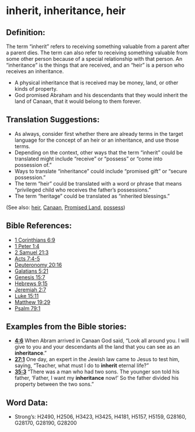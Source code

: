 # inherit, inheritance, heir

## Definition:

The term “inherit” refers to receiving something valuable from a parent after a parent dies. The term can also refer to receiving something valuable from some other person because of a special relationship with that person. An “inheritance” is the things that are received, and an “heir” is a person who receives an inheritance.

* A physical inheritance that is received may be money, land, or other kinds of property.
* God promised Abraham and his descendants that they would inherit the land of Canaan, that it would belong to them forever.

## Translation Suggestions:

* As always, consider first whether there are already terms in the target language for the concept of an heir or an inheritance, and use those terms.
* Depending on the context, other ways that the term “inherit” could be translated might include “receive” or “possess” or “come into possession of.”
* Ways to translate “inheritance” could include “promised gift” or “secure possession.”
* The term “heir” could be translated with a word or phrase that means “privileged child who receives the father’s possessions.”
* The term “heritage” could be translated as “inherited blessings.”

(See also: [heir](../other/heir.md), [Canaan](../names/canaan.md), [Promised Land](../kt/promisedland.md), [possess](../other/possess.md))

## Bible References:

* [1 Corinthians 6:9](rc://en/tn/help/1co/06/09)
* [1 Peter 1:4](rc://en/tn/help/1pe/01/04)
* [2 Samuel 21:3](rc://en/tn/help/2sa/21/03)
* [Acts 7:4-5](rc://en/tn/help/act/07/04)
* [Deuteronomy 20:16](rc://en/tn/help/deu/20/16)
* [Galatians 5:21](rc://en/tn/help/gal/05/21)
* [Genesis 15:7](rc://en/tn/help/gen/15/07)
* [Hebrews 9:15](rc://en/tn/help/heb/09/15)
* [Jeremiah 2:7](rc://en/tn/help/jer/02/07)
* [Luke 15:11](rc://en/tn/help/luk/15/11)
* [Matthew 19:29](rc://en/tn/help/mat/19/29)
* [Psalm 79:1](rc://en/tn/help/psa/079/01)

## Examples from the Bible stories:

* __[4:6](rc://en/tn/help/obs/04/06)__ When Abram arrived in Canaan God said, “Look all around you. I will give to you and your descendants all the land that you can see as an __inheritance__.”
* __[27:1](rc://en/tn/help/obs/27/01)__ One day, an expert in the Jewish law came to Jesus to test him, saying, “Teacher, what must I do to __inherit__ eternal life?”
* __[35:3](rc://en/tn/help/obs/35/03)__ “There was a man who had two sons. The younger son told his father, ‘Father, I want my __inheritance__ now!’ So the father divided his property between the two sons.”

## Word Data:

* Strong’s: H2490, H2506, H3423, H3425, H4181, H5157, H5159, G28160, G28170, G28190, G28200
